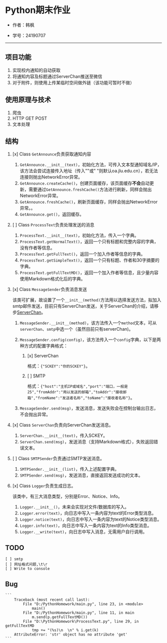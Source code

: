 # Python期末作业
- 作者：韩枫
  
- 学号：24190707
  
---
## 项目功能
1. 实现校内通知的自动获取
2. 将通知内容及标题通过ServerChan推送至微信
3. 对于附件，则使用上传某临时空间做外链（该功能可暂时不做）

## 使用原理与技术
1. 爬虫
2. HTTP GET POST
3. 文本处理

## 结构
1. [x] Class `GetAnnounce`负责获取通知内容
    1. `GetAnnounce.__init__(text)`，初始化方法，可传入文本型通知域名/IP，该方法会尝试连接传入地址（传入""或" "则默认oa.jlu.edu.cn），若无法连接则抛出NetworkError异常。
    2. `GetAnnounce.createCache()`，创建页面缓存，该页面缓存**不会**自动更新，需要通过`GetAnnounce.freshCache()`方法进行刷新，同样会抛出NetworkError异常。
    3. `GetAnnounce.freshCache()`，刷新页面缓存，同样会抛出NetworkError异常。。
    4. `GetAnnounce.get()`，返回缓存。
   
2. [ ] Class `ProcessText`负责处理发送的消息
    1. `ProcessText.__init__(text)`，初始化方法，传入一个字典。
    2. `ProcessText.getNormalText()`，返回一个只有标题和完整内容的字典，没有作者等信息。
    3. `ProcessText.getFullText()`，返回一个加入作者等信息的字典。
    4. `ProcessText.getSimpleText()`，返回一个只有标题、作者和30字摘要的字典。
    5. `ProcessText.getFullTextMD()`，返回一个加入作者等信息，且少量内容使用Markdown格式化后的字典。
    
3. [x] Class `MessageSender`负责消息发送
    
    该类可扩展，故设置了一个`__init__(method)`方法用以选择发送方法，拟加入smtp邮件发送，目前只有ServerChan发送，关于ServerChan的介绍，请移步[ServerChan](http://sc.ftqq.com)。
    1. `MessageSender.__init__(method)`，该方法传入一个`method`文本，可从`serverChan`、`smtp`中选一个（虽然目前只有serverChan)。
    2. `MessageSender.config(config)`，该方法传入一个`config`字典，以下是两种方式的配置字典格式：
        1. [x] ServerChan
            
            格式：`{"SCKEY":"你的SCKEY"}`。
            
        2. [ ] SMTP
            
            格式：`{"host":"主机IP或域名","port":"端口，一般是25","fromAddr":"用以发送的邮箱","toAddr":"接收邮箱","fromName":"发送者名称","toName":"接收者名称"}`。
            
    3. `MessageSender.send(msg)`，发送消息，发送失败会在控制台输出日志，不会抛出异常。
    
4. [x] Class `ServerChan`负责向ServerChan发送消息。
    1. `ServerChan.__init__(text)`，传入SCKEY。
    2. `ServerChan.send(msg)`，发送消息（支持Markdown格式），失败返回错误文本。
    
5. [ ] Class `SMTPSender`负责通过SMTP发送消息。
    1. `SMTPSender.__init__(list)`，传入上述配置字典。
    2. `SMTPSender.send(msg)`，发送消息，直接返回发送成功的文本。
    
6. [x] Class `Logger`负责生成日志。
   
    该类中，有三大消息类型，分别是Error、Notice、Info。    
    1. `Logger.__init__()`，未来会实现对文件/数据库的写入。
    2. `Logger.error(text)`，向日志中写入一条内容为text的Error类型消息。
    3. `Logger.notice(text)`，向日志中写入一条内容为text的Notice类型消息。
    4. `Logger.info(text)`，向日志中写入一条内容为text的Info类型消息。
    5. `Logger.__write(text)`，向日志中写入消息，无需用户自行调用。
    
## TODO
    [ ] smtp
    [ ] 网址格式问题,\t\r
    [ ] Write to console
    
## Bug
    ```
        Traceback (most recent call last):
            File "D:/PythonHomework/main.py", line 23, in <module>
                main()
            File "D:/PythonHomework/main.py", line 11, in main
                m.send(p.getFullTextMD())
            File "D:\PythonHomework\ProcessText.py", line 29, in getFullTextMD
                tmp += "(%s)\n  \n" % i.get(k)
        AttributeError: 'str' object has no attribute 'get'
    ```